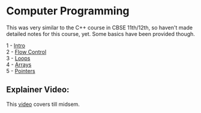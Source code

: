 # Computer Programming

This was very similar to the C++ course in CBSE 11th/12th, so haven't made detailed notes for this course, yet. Some basics have been provided though. 

1 - <a href="01_Intro.md">Intro</a><br>
2 - <a href="02_Flow_Control.md">Flow Control</a><br>
3 - <a href="03_Loops.md">Loops</a><br>
4 - <a href="04_Arrays.md">Arrays</a><br>
5 - <a href="01_Pointers.md">Pointers</a>

## Explainer Video:

This [video](https://youtu.be/IDNGU4B7Oe0) covers till midsem.
